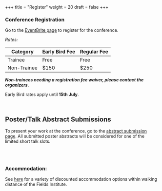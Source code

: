 +++
title = "Register"
weight = 20
draft = false
+++


### Conference Registration

Go to the [EventBrite page](https://www.eventbrite.com/e/brainmodes2025-tickets-1402713918089?utm-campaign=social&utm-content=attendeeshare&utm-medium=discovery&utm-term=listing&utm-source=cp&aff=ebdsshcopyurl) to register for the conference.

*Rates:*

| Category            | Early Bird Fee | Regular Fee | 
|---------------------|----------------|-------------|
| Trainee             | Free           | Free        | 
| Non-Trainee         | $150           | $250        | 

***Non-trainees needing a registration fee waiver, please contact the organizers.***

Early Bird rates apply until **15th July**. 



<br> <bc> 

## Poster/Talk Abstract Submissions

To present your work at the conference, go to the [abstract submission page](https://docs.google.com/forms/d/e/1FAIpQLSfaOqbqgY4PzlvvRCxHqPmgUZ6fG-fy7EKk1coeSjQRcxsOjg/viewform?usp=header). All submitted poster abstracts will be considered for one of the limited short talk slots. 



<br> <br> 

### Accommodation: 

See [here](https://www.fields.utoronto.ca/resources/housing-resources) for a variety of discounted accommodation options within walking distance of the Fields Institute.

